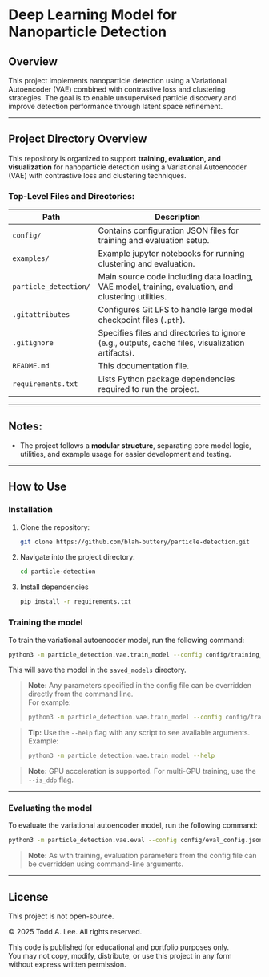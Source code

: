 # Deep Learning Model for Nanoparticle Detection

## Overview

This project implements nanoparticle detection using a Variational Autoencoder (VAE) combined with contrastive loss and clustering strategies. The goal is to enable unsupervised particle discovery and improve detection performance through latent space refinement.

---

## Project Directory Overview

This repository is organized to support **training, evaluation, and visualization** for nanoparticle detection using a Variational Autoencoder (VAE) with contrastive loss and clustering techniques.

### **Top-Level Files and Directories:**

| Path                      | Description                                                          |
|---------------------------|----------------------------------------------------------------------|
| `config/`                 | Contains configuration JSON files for training and evaluation setup. |
| `examples/`               | Example jupyter notebooks for running clustering and evaluation.               |
| `particle_detection/`     | Main source code including data loading, VAE model, training, evaluation, and clustering utilities. |
| `.gitattributes`          | Configures Git LFS to handle large model checkpoint files (`.pth`).   |
| `.gitignore`              | Specifies files and directories to ignore (e.g., outputs, cache files, visualization artifacts). |
| `README.md`               | This documentation file.                                             |
| `requirements.txt`        | Lists Python package dependencies required to run the project.       |

---

## **Notes:**
- The project follows a **modular structure**, separating core model logic, utilities, and example usage for easier development and testing.

---

## How to Use

### Installation
1. Clone the repository:
   ```bash
   git clone https://github.com/blah-buttery/particle-detection.git
   ```
2. Navigate into the project directory:
    ```bash
    cd particle-detection
    ```
3. Install dependencies
    ```bash
    pip install -r requirements.txt
    ```

### Training the model

To train the variational autoencoder model, run the following command:

```bash
python3 -m particle_detection.vae.train_model --config config/training_config.json
```

This will save the model in the `saved_models` directory.

> **Note:** Any parameters specified in the config file can be overridden directly from the command line.  
> For example:  
> ```bash
> python3 -m particle_detection.vae.train_model --config config/training_config.json --num_epochs 100 --batch_size 32
> ```

> **Tip:** Use the `--help` flag with any script to see available arguments.  
> Example:  
> ```bash
> python3 -m particle_detection.vae.train_model --help
> ```

> **Note:** GPU acceleration is supported. For multi-GPU training, use the `--is_ddp` flag.

---

### Evaluating the model

To evaluate the variational autoencoder model, run the following command:

```bash
python3 -m particle_detection.vae.eval --config config/eval_config.json
```

> **Note:** As with training, evaluation parameters from the config file can be overridden using command-line arguments.

---

## License

This project is not open-source.

© 2025 Todd A. Lee. All rights reserved.

This code is published for educational and portfolio purposes only.  
You may not copy, modify, distribute, or use this project in any form  
without express written permission.
